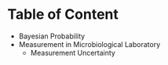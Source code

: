 # Table of Content
+ Bayesian Probability
+ Measurement in Microbiological Laboratory
  + Measurement Uncertainty
